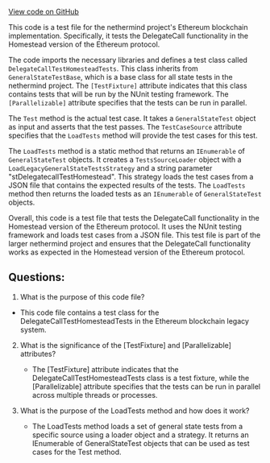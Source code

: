 [View code on GitHub](https://github.com/nethermindeth/nethermind/Ethereum.Blockchain.Legacy.Test/DelegateCallTestHomesteadTests.cs)

This code is a test file for the nethermind project's Ethereum blockchain implementation. Specifically, it tests the DelegateCall functionality in the Homestead version of the Ethereum protocol. 

The code imports the necessary libraries and defines a test class called `DelegateCallTestHomesteadTests`. This class inherits from `GeneralStateTestBase`, which is a base class for all state tests in the nethermind project. The `[TestFixture]` attribute indicates that this class contains tests that will be run by the NUnit testing framework. The `[Parallelizable]` attribute specifies that the tests can be run in parallel.

The `Test` method is the actual test case. It takes a `GeneralStateTest` object as input and asserts that the test passes. The `TestCaseSource` attribute specifies that the `LoadTests` method will provide the test cases for this test. 

The `LoadTests` method is a static method that returns an `IEnumerable` of `GeneralStateTest` objects. It creates a `TestsSourceLoader` object with a `LoadLegacyGeneralStateTestsStrategy` and a string parameter "stDelegatecallTestHomestead". This strategy loads the test cases from a JSON file that contains the expected results of the tests. The `LoadTests` method then returns the loaded tests as an `IEnumerable` of `GeneralStateTest` objects.

Overall, this code is a test file that tests the DelegateCall functionality in the Homestead version of the Ethereum protocol. It uses the NUnit testing framework and loads test cases from a JSON file. This test file is part of the larger nethermind project and ensures that the DelegateCall functionality works as expected in the Homestead version of the Ethereum protocol.
## Questions: 
 1. What is the purpose of this code file?
   - This code file contains a test class for the DelegateCallTestHomesteadTests in the Ethereum blockchain legacy system.

2. What is the significance of the [TestFixture] and [Parallelizable] attributes?
   - The [TestFixture] attribute indicates that the DelegateCallTestHomesteadTests class is a test fixture, while the [Parallelizable] attribute specifies that the tests can be run in parallel across multiple threads or processes.

3. What is the purpose of the LoadTests method and how does it work?
   - The LoadTests method loads a set of general state tests from a specific source using a loader object and a strategy. It returns an IEnumerable of GeneralStateTest objects that can be used as test cases for the Test method.